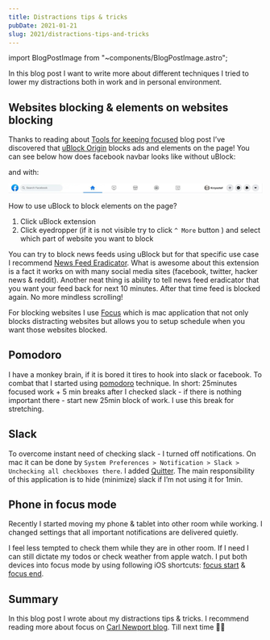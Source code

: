 ```yaml
---
title: Distractions tips & tricks
pubDate: 2021-01-21
slug: 2021/distractions-tips-and-tricks
---
```


import BlogPostImage from "~components/BlogPostImage.astro";

In this blog post I want to write more about different techniques I tried to lower my distractions both in work and in personal environment.

## Websites blocking & elements on websites blocking

Thanks to reading about [Tools for keeping focused](https://www.benkuhn.net/focustools) blog post I’ve discovered that [uBlock Origin](https://github.com/gorhill/uBlock) blocks ads and elements on the page! You can see below how does facebook navbar looks like without uBlock:

<BlogPostImage
  src="2021-01-21-without-ublock"
  alt="Facebook navbar without uBlock"
/>

and with:

![Facebook navbar with uBlock](../../assets/2021-01-21-with-ublock.jpg)

How to use uBlock to block elements on the page?

1. Click uBlock extension
2. Click eyedropper (if it is not visible try to click `^ More` button ) and select which part of website you want to block

<BlogPostImage
  src="2021-01-21-ublock-dropdown"
  alt="uBlock eyedropper location in dropdown"
/>

You can try to block news feeds using uBlock but for that specific use case I recommend [News Feed Eradicator](http://west.io/news-feed-eradicator). What is awesome about this extension is a fact it works on with many social media sites (facebook, twitter, hacker news & reddit). Another neat thing is ability to tell news feed eradicator that you want your feed back for next 10 minutes. After that time feed is blocked again. No more mindless scrolling!

For blocking websites I use [Focus](https://heyfocus.com/) which is mac application that not only blocks distracting websites but allows you to setup schedule when you want those websites blocked.

## Pomodoro

I have a monkey brain, if it is bored it tires to hook into slack or facebook. To combat that I started using [pomodoro](https://francescocirillo.com/pages/pomodoro-technique) technique. In short: 25minutes focused work + 5 min breaks after I checked slack - if there is nothing important there - start new 25min block of work. I use this break for stretching.

## Slack

To overcome instant need of checking slack - I turned off notifications. On mac it can be done by `System Preferences > Notification > Slack > Unchecking all checkboxes there`. I added [Quitter](https://marco.org/apps). The main responsibility of this application is to hide (minimize) slack if I’m not using it for 1min.

## Phone in focus mode

Recently I started moving my phone & tablet into other room while working. I changed settings that all important notifications are delivered quietly.

<BlogPostImage
  src="2021-01-21-deliver-quietly"
  alt="Delivery Quietly settings in iPhone"
/>

I feel less tempted to check them while they are in other room. If I need I can still dictate my todos or check weather from apple watch. I put both devices into focus mode by using following iOS shortcuts: [focus start](https://kzuraw.dev/focus-start) & [focus end](https://kzuraw.dev/focus-end).

## Summary

In this blog post I wrote about my distractions tips & tricks. I recommend reading more about focus on [Carl Newport blog](https://www.calnewport.com/). Till next time 👋🏻
